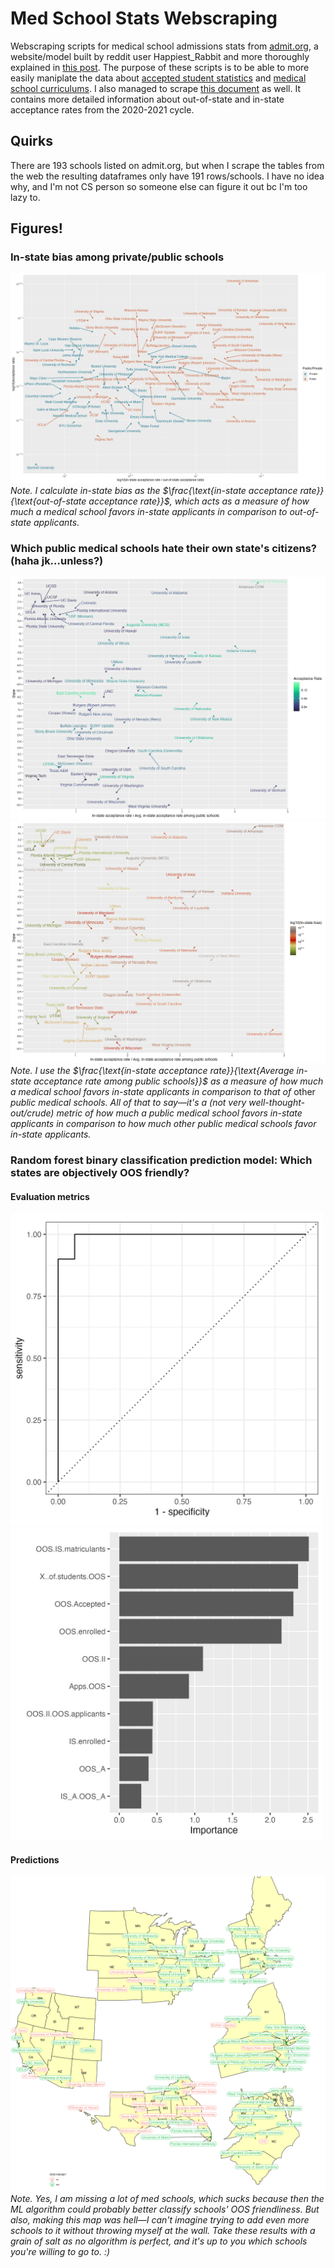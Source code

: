 # Med School Stats Webscraping
Webscraping scripts for medical school admissions stats from [admit.org](https://admit.org/school-list-builder), a website/model built by reddit user Happiest_Rabbit and more thoroughly explained in [this post](https://www.reddit.com/r/premed/comments/1ap5ic5/admit_standardized_score_and_school_list_builder/). The purpose of these scripts is to be able to more easily maniplate the data about [accepted student statistics](https://admit.org/school-statistics) and [medical school curriculums](https://admit.org/school-curriculums). I also managed to scrape [this document](https://docs.google.com/spreadsheets/d/1tYAHFUP-X_Rj-nR1AerAMr5V5blIUV4_gkJ7p2COchk/edit?gid=514048617#gid=514048617) as well. It contains more detailed information about out-of-state and in-state acceptance rates from the 2020-2021 cycle.

## Quirks
There are 193 schools listed on admit.org, but when I scrape the tables from the web the resulting dataframes only have 191 rows/schools. I have no idea why, and I'm not CS person so someone else can figure it out bc I'm too lazy to.

## Figures!
### In-state bias among private/public schools
![Figure1](myplot.jpeg)
_Note. I calculate in-state bias as the $`\frac{\text{in-state acceptance rate}}{\text{out-of-state acceptance rate}}`$, which acts as a measure of how much a medical school favors in-state applicants in comparison to out-of-state applicants._

### Which public medical schools hate their own state's citizens? (haha jk...unless?)
![Figure2](myplot2.jpeg)
![Figure3](myplot3.jpeg)
_Note. I use the $`\frac{\text{in-state acceptance rate}}{\text{Average in-state acceptance rate among public schools}}`$ as a measure of how much a medical school favors in-state applicants in comparison to that of_ other _public medical schools. All of that to say_&mdash;_it's a \(not very well-thought-out/crude\) metric of how much a public medical school favors in-state applicants in comparison to how much other public medical schools favor in-state applicants._

### Random forest binary classification prediction model: Which states are objectively OOS friendly?
#### Evaluation metrics
<img src = "https://github.com/chandrew314/med_school_stats_webscraping/blob/main/ROC_curve.jpeg" width = "500" />
<img src = "https://github.com/chandrew314/med_school_stats_webscraping/blob/main/VIP.jpeg" width = "500" />

#### Predictions
![Figure4](map2.jpeg)
_Note. Yes, I am missing a lot of med schools, which sucks because then the ML algorithm could probably better classify schools' OOS friendliness. But also, making this map was hell_&mdash;_I can't imagine trying to add even more schools to it without throwing myself at the wall. Take these results with a grain of salt as no algorithm is perfect, and it's up to you which schools you're willing to go to. :)_
